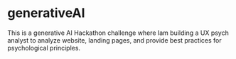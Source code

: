 # generativeAI
This is a generative AI Hackathon challenge where Iam building a UX psych analyst to analyze website, landing pages, and provide best practices for psychological principles.
